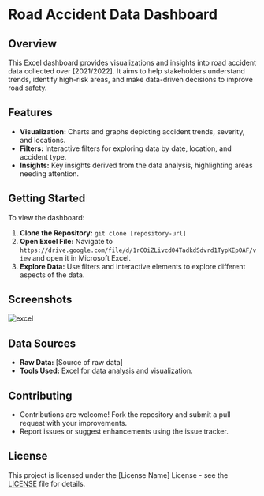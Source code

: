 # Road Accident Data Dashboard

## Overview
This Excel dashboard provides visualizations and insights into road accident data collected over [2021/2022]. It aims to help stakeholders understand trends, identify high-risk areas, and make data-driven decisions to improve road safety.

## Features
- **Visualization:** Charts and graphs depicting accident trends, severity, and locations.
- **Filters:** Interactive filters for exploring data by date, location, and accident type.
- **Insights:** Key insights derived from the data analysis, highlighting areas needing attention.

## Getting Started
To view the dashboard:
1. **Clone the Repository:** `git clone [repository-url]`
2. **Open Excel File:** Navigate to `https://drive.google.com/file/d/1rCOiZLivcd04TadkdSdvrd1TypKEp0AF/view` and open it in Microsoft Excel.
3. **Explore Data:** Use filters and interactive elements to explore different aspects of the data.

## Screenshots
![excel](https://github.com/fatmamohsenmohamed/analyzing-traffic-accident-data-/assets/125199503/f16fa2ca-40ab-4edd-8b36-b1e1ee9d86b9)

## Data Sources
- **Raw Data:** [Source of raw data]
- **Tools Used:** Excel for data analysis and visualization.

## Contributing
- Contributions are welcome! Fork the repository and submit a pull request with your improvements.
- Report issues or suggest enhancements using the issue tracker.

## License
This project is licensed under the [License Name] License - see the [LICENSE](LICENSE) file for details.
